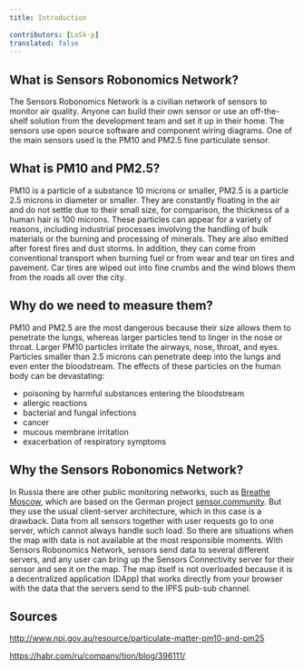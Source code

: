 ```yaml
---
title: Introduction
 
contributors: [LoSk-p]
translated: false
---
```


## What is Sensors Robonomics Network?

The Sensors Robonomics Network is a civilian network of sensors to monitor air quality. Anyone can build their own sensor or use an off-the-shelf solution from the development team and set it up in their home. The sensors use open source software and component wiring diagrams. One of the main sensors used is the PM10 and PM2.5 fine particulate sensor.

## What is PM10 and PM2.5?

PM10 is a particle of a substance 10 microns or smaller, PM2.5 is a particle 2.5 microns in diameter or smaller. They are constantly floating in the air and do not settle due to their small size, for comparison, the thickness of a human hair is 100 microns. These particles can appear for a variety of reasons, including industrial processes involving the handling of bulk materials or the burning and processing of minerals. They are also emitted after forest fires and dust storms. In addition, they can come from conventional transport when burning fuel or from wear and tear on tires and pavement. Car tires are wiped out into fine crumbs and the wind blows them from the roads all over the city.

## Why do we need to measure them?

PM10 and PM2.5 are the most dangerous because their size allows them to penetrate the lungs, whereas larger particles tend to linger in the nose or throat. Larger PM10 particles irritate the airways, nose, throat, and eyes. Particles smaller than 2.5 microns can penetrate deep into the lungs and even enter the bloodstream. The effects of these particles on the human body can be devastating:
- poisoning by harmful substances entering the bloodstream
- allergic reactions
- bacterial and fungal infections
- cancer
- mucous membrane irritation
- exacerbation of respiratory symptoms

## Why the Sensors Robonomics Network?

In Russia there are other public monitoring networks, such as [Breathe Moscow](https://breathe.moscow/), which are based on the German project [sensor.community](https://sensor.community/ru/). But they use the usual client-server architecture, which in this case is a drawback. Data from all sensors together with user requests go to one server, which cannot always handle such load. So there are situations when the map with data is not available at the most responsible moments. With Sensors Robonomics Network, sensors send data to several different servers, and any user can bring up the Sensors Connectivity server for their sensor and see it on the map. The map itself is not overloaded because it is a decentralized application (DApp) that works directly from your browser with the data that the servers send to the IPFS pub-sub channel.

## Sources

http://www.npi.gov.au/resource/particulate-matter-pm10-and-pm25

https://habr.com/ru/company/tion/blog/396111/